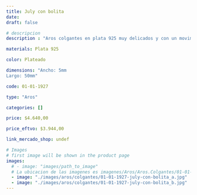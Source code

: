 ```yaml
---
title: July con bolita
date: 
draft: false

# descripcion
description : "Aros colgantes en plata 925 muy delicados y con un movimientos hermoso."

materials: Plata 925

color: Plateado

dimensions: "Ancho: 5mm 
Largo: 50mm"

code: 01-01-1927

type: "Aros"

categories: []

price: $4.640,00

price_eftvo: $3.944,00

link_mercado_shop: undef

# Images
# first image will be shown in the product page
images:
  # - image: "images/path_to_image"
  # La ubicacion de las imagenes es imagenes/Aros/Aros.Colgantes/01-01-1927-july-con-bolita
  - image: "./images/aros/colgantes/01-01-1927-july-con-bolita_a.jpg"
  - image: "./images/aros/colgantes/01-01-1927-july-con-bolita_b.jpg"
---
```

